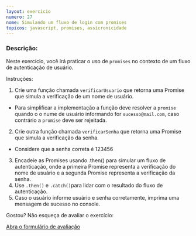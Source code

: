 ```yaml
---
layout: exercicio
numero: 27
nome: Simulando um fluxo de login com promises
topicos: javascript, promises, assícronicidade
---
```


### Descrição:

Neste exercício, você irá praticar o uso de `promises` no contexto de um fluxo de autenticação de usuário.

Instruções:

1. Crie uma função chamada `verificarUsuario` que retorna uma Promise que simula a verificação de um nome de usuário.
  - Para simplificar a implementação a função deve resolver a `promise` quando o o nume de usuário informando for `sucesso@mail.com`, caso contrário a `promise` deve ser rejeitada.
2. Crie outra função chamada `verificarSenha` que retorna uma Promise que simula a verificação da senha.
  - Considere que a senha correta é 123456
3. Encadeie as Promises usando .then() para simular um fluxo de autenticação, onde a primeira Promise representa a verificação do nome de usuário e a segunda Promise representa a verificação da senha.
4. Use `.then()` e `.catch()`para lidar com o resultado do fluxo de autenticação.
5. Caso o usuário informe usuário e senha corretamente, imprima uma mensagem de sucesso no console.

Gostou? Não esqueça de avaliar o exercício:

<a class="btn" href="https://forms.gle/scs1VxDDFSiMqAhe8" target="_blank"> Abra o formulário de avaliação</a>
